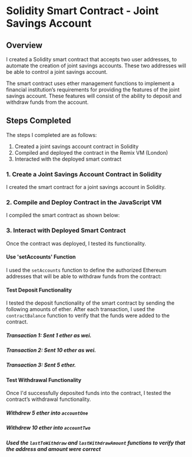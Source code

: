 # Solidity Smart Contract - Joint Savings Account

## Overview
I created a Solidity smart contract that accepts two user addresses, to automate the creation of joint savings accounts. These two addresses will be able to control a joint savings account. 

The smart contract uses ether management functions to implement a financial institution’s requirements for providing the features of the joint savings account. These features will consist of the ability to deposit and withdraw funds from the account.

## Steps Completed

The steps I completed are as follows:

1. Created a joint savings account contract in Solidity
2. Compiled and deployed the contract in the Remix VM (London) 
3. Interacted with the deployed smart contract

### 1. Create a Joint Savings Account Contract in Solidity

I created the smart contract for a joint savings account in Solidity. 

### 2. Compile and Deploy Contract in the JavaScript VM

I compiled the smart contract as shown below:

### 3. Interact with Deployed Smart Contract

Once the contract was deployed, I tested its functionality.

#### Use 'setAccounts' Function

I used the `setAccounts` function to define the authorized Ethereum addresses that will be able to withdraw funds from the contract:

#### Test Deposit Functionality

I tested the deposit functionality of the smart contract by sending the following amounts of ether. After each transaction, I used the `contractBalance` function to verify that the funds were added to the contract.

##### Transaction 1: Sent 1 ether as wei.

##### Transaction 2: Sent 10 ether as wei.

##### Transaction 3: Sent 5 ether.

#### Test Withdrawal Functionality

Once I'd successfully deposited funds into the contract, I tested the contract’s withdrawal functionality. 

##### Withdrew 5 ether into `accountOne`

##### Withdrew 10 ether into `accountTwo`

##### Used the `lastToWithdraw` and `lastWithdrawAmount` functions to verify that the address and amount were correct

